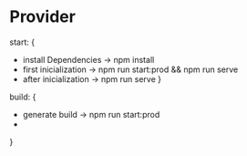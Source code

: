 # Provider
start: {
- install Dependencies -> npm install   
- first inicialization -> npm run start:prod && npm run serve
- after inicialization -> npm run serve
}

build: { 
- generate build -> npm run start:prod
- 
}
